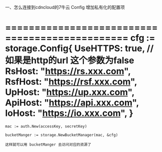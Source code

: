 
一、怎么连接到cdncloud的7牛云
    Config 增加私有化的配置项

===============================================
    cfg := storage.Config{
		UseHTTPS: true, // 如果是http的url 这个参数为false 
		RsHost:   "https://rs.xxx.com",
		RsfHost:  "https://rsf.xxx.com",
		UpHost:   "https://up.xxx.com",
		ApiHost:  "https://api.xxx.com",
		IoHost:   "https://io.xxx.com",
	}
===============================================

	mac := auth.New(accessKey, secretKey)

	bucketManger := storage.NewBucketManager(mac, &cfg)

    这样就可以用 bucketManger 去访问对应的资源了 
